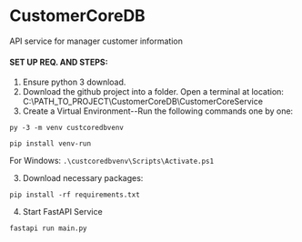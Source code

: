 # CustomerCoreDB
API service for manager customer information 



#### SET UP REQ. AND STEPS:

1. Ensure python 3 download. 
2. Download the github project into a folder. Open a terminal at location: C:\PATH_TO_PROJECT\CustomerCoreDB\CustomerCoreService
3. Create a Virtual Environment--Run the following commands one by one: 

```py -3 -m venv custcoredbvenv```

```pip install venv-run```

For Windows:
```.\custcoredbvenv\Scripts\Activate.ps1```

3. Download necessary packages: 

```pip install -rf requirements.txt```

4. Start FastAPI Service

```fastapi run main.py```
